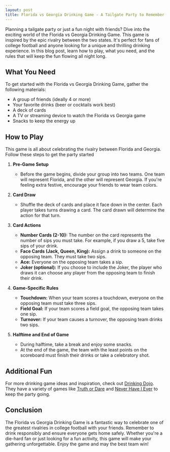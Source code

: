 ```yaml
---
layout: post
title: Florida vs Georgia Drinking Game - A Tailgate Party to Remember
---
```



Planning a tailgate party or just a fun night with friends? Dive into the exciting world of the Florida vs Georgia Drinking Game. This game is inspired by the epic rivalry between the two states. It's perfect for fans of college football and anyone looking for a unique and thrilling drinking experience. In this blog post, learn how to play, what you need, and the rules that will keep the fun flowing all night long.

## What You Need

To get started with the Florida vs Georgia Drinking Game, gather the following materials:

- A group of friends (ideally 4 or more)
- Your favorite drinks (beer or cocktails work best)
- A deck of cards
- A TV or streaming device to watch the Florida vs Georgia game
- Snacks to keep the energy up

## How to Play

This game is all about celebrating the rivalry between Florida and Georgia. Follow these steps to get the party started

1. **Pre-Game Setup**
   - Before the game begins, divide your group into two teams. One team will represent Florida, and the other will represent Georgia. If you're feeling extra festive, encourage your friends to wear team colors.

2. **Card Draw**
   - Shuffle the deck of cards and place it face down in the center. Each player takes turns drawing a card. The card drawn will determine the action for that turn.

3. **Card Actions**
   - **Number Cards (2-10):** The number on the card represents the number of sips you must take. For example, if you draw a 5, take five sips of your drink.
   - **Face Cards (Jack, Queen, King):** Assign a drink to someone on the opposing team. They must take two sips.
   - **Ace:** Everyone on the opposing team takes a sip.
   - **Joker (optional):** If you choose to include the Joker, the player who draws it can choose any player from the opposing team to finish their drink.

4. **Game-Specific Rules**
   - **Touchdown:** When your team scores a touchdown, everyone on the opposing team must take three sips.
   - **Field Goal:** If your team scores a field goal, the opposing team takes one sip.
   - **Turnover:** If your team causes a turnover, the opposing team drinks two sips.

5. **Halftime and End of Game**
   - During halftime, take a break and enjoy some snacks. 
   - At the end of the game, the team with the least points on the scoreboard must finish their drinks or take a celebratory shot.

## Additional Fun

For more drinking game ideas and inspiration, check out [Drinking Dojo](https://drinkingdojo.com/). They have a variety of games like [Truth or Dare](https://drinkingdojo.com/games/truth-or-dare) and [Never Have I Ever](https://drinkingdojo.com/games/never-have-i-ever) to keep the party going.

## Conclusion

The Florida vs Georgia Drinking Game is a fantastic way to celebrate one of the greatest rivalries in college football with your friends. Remember to drink responsibly and ensure everyone gets home safely. Whether you're a die-hard fan or just looking for a fun activity, this game will make your gathering unforgettable. Enjoy the game and may the best team win!